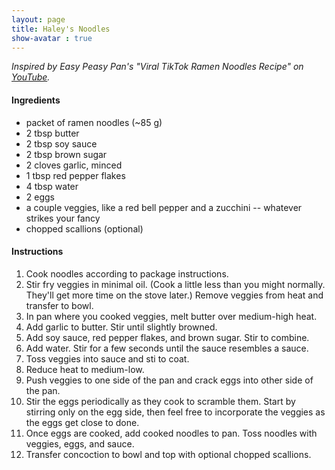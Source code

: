 ```yaml
---
layout: page
title: Haley's Noodles
show-avatar : true
---
```

<i>Inspired by Easy Peasy Pan's "Viral TikTok Ramen Noodles Recipe" on <a href = "https://www.youtube.com/watch?v=_66wPO5iGXI">YouTube</a>.</i>

<h4>Ingredients</h4>

<ul>
	<li>
		packet of ramen noodles (~85 g)
	</li>
	<li>
		2 tbsp butter
	</li>
	<li>
		2 tbsp soy sauce
	</li>
	<li>
		2 tbsp brown sugar
	</li>
	<li>
		2 cloves garlic, minced
	</li>
	<li>
		1 tbsp red pepper flakes
	</li>
	<li>
		4 tbsp water
	</li>
	<li>
		2 eggs
	</li>
	<li>
		a couple veggies, like a red bell pepper and a zucchini -- whatever strikes your fancy
	</li>
	<li>
		chopped scallions (optional)
	</li>
</ul>

<h4>Instructions</h4>

1. Cook noodles according to package instructions.
2. Stir fry veggies in minimal oil. (Cook a little less than you might normally. They'll get more time on the stove later.) Remove veggies from heat and transfer to bowl.
3. In pan where you cooked veggies, melt butter over medium-high heat.
4. Add garlic to butter. Stir until slightly browned.
5. Add soy sauce, red pepper flakes, and brown sugar. Stir to combine.
6. Add water. Stir for a few seconds until the sauce resembles a sauce.
7. Toss veggies into sauce and sti to coat.
8. Reduce heat to medium-low.
9. Push veggies to one side of the pan and crack eggs into other side of the pan. 
10. Stir the eggs periodically as they cook to scramble them. Start by stirring only on the egg side, then feel free to incorporate the veggies as the eggs get close to done.
11. Once eggs are cooked, add cooked noodles to pan. Toss noodles with veggies, eggs, and sauce.
12. Transfer concoction to bowl and top with optional chopped scallions.
